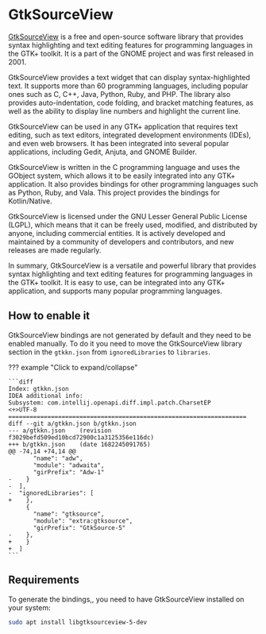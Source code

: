 # GtkSourceView

[GtkSourceView](https://wiki.gnome.org/Projects/GtkSourceView) is a free and open-source software library that provides
syntax highlighting and text editing features for programming languages in the GTK+ toolkit. It is a part of the GNOME
project and was first released in 2001.

GtkSourceView provides a text widget that can display syntax-highlighted text. It supports more than 60 programming
languages, including popular ones such as C, C++, Java, Python, Ruby, and PHP. The library also provides
auto-indentation, code folding, and bracket matching features, as well as the ability to display line numbers and
highlight the current line.

GtkSourceView can be used in any GTK+ application that requires text editing, such as text editors, integrated
development environments (IDEs), and even web browsers. It has been integrated into several popular applications,
including Gedit, Anjuta, and GNOME Builder.

GtkSourceView is written in the C programming language and uses the GObject system, which allows it to be easily
integrated into any GTK+ application. It also provides bindings for other programming languages such as Python, Ruby,
and Vala. This project provides the bindings for Kotlin/Native.

GtkSourceView is licensed under the GNU Lesser General Public License (LGPL), which means that it can be freely used,
modified, and distributed by anyone, including commercial entities. It is actively developed and maintained by a
community of developers and contributors, and new releases are made regularly.

In summary, GtkSourceView is a versatile and powerful library that provides syntax highlighting and text editing
features for programming languages in the GTK+ toolkit. It is easy to use, can be integrated into any GTK+ application,
and supports many popular programming languages.

## How to enable it

GtkSourceView bindings are not generated by default and they need to be enabled manually. To do it you need to move
the GtkSourceView library section in the `gtkkn.json` from `ignoredLibraries` to `libraries`.

??? example "Click to expand/collapse"

    ```diff
    Index: gtkkn.json
    IDEA additional info:
    Subsystem: com.intellij.openapi.diff.impl.patch.CharsetEP
    <+>UTF-8
    ===================================================================
    diff --git a/gtkkn.json b/gtkkn.json
    --- a/gtkkn.json	(revision f3029befd509ed10bcd72900c1a3125356e116dc)
    +++ b/gtkkn.json	(date 1682245091765)
    @@ -74,14 +74,14 @@
           "name": "adw",
           "module": "adwaita",
           "girPrefix": "Adw-1"
    -    }
    -  ],
    -  "ignoredLibraries": [
    +    },
         {
           "name": "gtksource",
           "module": "extra:gtksource",
           "girPrefix": "GtkSource-5"
    -    },
    +    }
    +  ]
    ```

## Requirements

To generate the bindings,, you need to have GtkSourceView installed on your system:

```bash
sudo apt install libgtksourceview-5-dev
```
